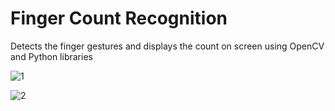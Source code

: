 # Finger Count Recognition
Detects the finger gestures and displays the count on screen using OpenCV and Python libraries

![1](https://user-images.githubusercontent.com/67012098/84804927-1458e180-b021-11ea-98fd-94750efcc631.png)


![2](https://user-images.githubusercontent.com/67012098/84804919-115df100-b021-11ea-9d9c-47ae2f836e6a.png)


